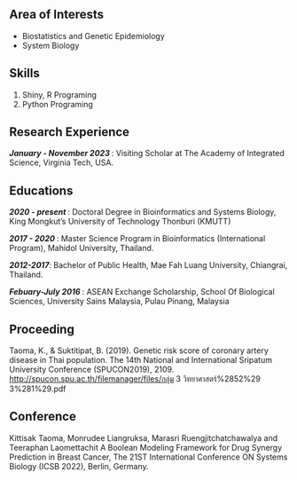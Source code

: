 ---
---

## Area of Interests
 - Biostatistics and Genetic Epidemiology
 - System Biology

## Skills
1. Shiny, R Programing
2. Python Programing

## Research Experience
<strong><em> January - November 2023 </em></strong>: Visiting Scholar at The Academy of Integrated Science, Virginia Tech, USA.


## Educations

<strong><em>2020 - present  </em></strong>: Doctoral Degree in Bioinformatics and Systems Biology, King Mongkut’s University of Technology Thonburi (KMUTT)

<strong><em>2017 - 2020 </em></strong>: Master Science Program in Bioinformatics (International Program), Mahidol University, Thailand.

<strong><em>2012-2017</em></strong>: Bachelor of Public Health, Mae Fah Luang University, Chiangrai, Thailand.

<strong><em>Febuary-July 2016 </em></strong>: ASEAN Exchange Scholarship, School Of Biological Sciences, University Sains Malaysia, Pulau Pinang, Malaysia


## Proceeding

Taoma, K., & Suktitipat, B. (2019). Genetic risk score of coronary artery disease in Thai population. The 14th National and
International Sripatum University Conference (SPUCON2019), 2109. http://spucon.spu.ac.th/filemanager/files/กลุ่ม 3
วิทยาศาสตร์%2852%29 3%281%29.pdf

## Conference 
Kittisak Taoma, Monrudee Liangruksa, Marasri Ruengjitchatchawalya and Teeraphan Laomettachit A Boolean Modeling Framework for Drug Synergy Prediction in Breast Cancer, The 21ST International Conference ON Systems Biology (ICSB 2022), Berlin, Germany.


